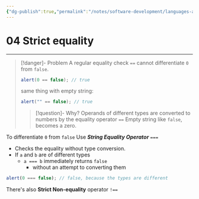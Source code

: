```yaml
---
{"dg-publish":true,"permalink":"/notes/software-development/languages-and-frameworks/web-development/front-end/javascript-vanilla/01-basics/07-comparisons/04-strict-equality/","tags":["programming","webdevelopment","frontend","JavaScript"],"created":"2025-07-13T15:24:55.932+08:00"}
---
```



# 04 Strict equality

---

> [!danger]- Problem
> A regular equality check `==` cannot differentiate `0` from `false`.
>
> ```javascript
> alert(0 == false); // true
> ```
>
> same thing with empty string:
>
> ```javascript
> alert("" == false); // true
> ```
>
> > [!question]- Why?
> > Operands of different types are converted to numbers by the equality operator `==`
> > Empty string like `false`, becomes a zero.

To differentiate `0` from `false`
Use **_String Equality Operator_** `===`

- Checks the equality without type conversion.
- If `a` and `b` are of different types
  - `a === b` immediately returns `false`
    - without an attempt to converting them

```javascript
alert(0 === false); // false, because the types are different
```

There's also **Strict Non-equality** operator `!==`
